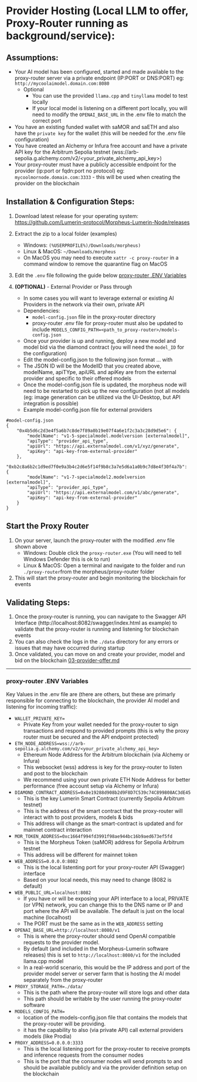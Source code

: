 
# Provider Hosting (Local LLM to offer, Proxy-Router running as background/service): 

## Assumptions: 
* Your AI model has been configured, started and made available to the proxy-router server via a private endpoint (IP:PORT or DNS:PORT) eg: `http://mycoolaimodel.domain.com:8080`
    * Optional
        * You can use the provided `llama.cpp` and `tinyllama` model to test locally
        * If your local model is listening on a different port locally, you will need to modify the `OPENAI_BASE_URL` in the .env file to match the correct port
* You have an existing funded wallet with saMOR and saETH and also have the `private key` for the wallet (this will be needed for the .env file configuration)
* You have created an Alchemy or Infura free account and have a private API key for the Arbitrum Sepolia testnet (wss://arb-sepolia.g.alchemy.com/v2/<your_private_alchemy_api_key>)
* Your proxy-router must have a publicly accessible endpoint for the provider (ip:port or fqdn:port no protocol) eg: `mycoolmornode.domain.com:3333` - this will be used when creating the provider on the blockchain

## Installation & Configuration Steps:
1. Download latest release for your operating system: https://github.com/Lumerin-protocol/Morpheus-Lumerin-Node/releases

1. Extract the zip to a local folder (examples)
    * Windows: `(%USERPROFILE%)/Downloads/morpheus)` 
    * Linux & MacOS: `~/Downloads/morpheus`
    * On MacOS you may need to execute `xattr -c proxy-router` in a command window to remove the quarantine flag on MacOS

1.  Edit the `.env` file following the guide below [proxy-router .ENV Variables](#proxy-router-env-variables) 

1. **(OPTIONAL)** - External Provider or Pass through 
    * In some cases you will want to leverage external or existing AI Providers in the network via their own, private API
    * Dependencies: 
        * `model-config.json` file in the proxy-router directory
        * proxy-router .env file for proxy-router must also be updated to include `MODELS_CONFIG_PATH=<path_to_proxy-router>/models-config.json`
    * Once your provider is up and running, deploy a new model and model bid via the diamond contract (you will need the `model_ID` for the configuration)
    * Edit the model-config.json to the following json format ... with 
    * The JSON ID will be the ModelID that you created above, modelName, apiTYpe, apiURL and apiKey are from the external provider and specific to their offered models 
    * Once the model-config.json file is updated, the morpheus node will need to be restarted to pick up the new configuration (not all models (eg: image generation can be utilized via the UI-Desktop, but API integration is possible)
    * Example model-config.json file for external providers
```
#model-config.json 
{
    "0x4b5d6c2d3e4f5a6b7c8de7f89a0b19e07f4a6e1f2c3a3c28d9d5e6": {
        "modelName": "v1-5-specialmodel.modelversion [externalmodel]",
        "apiType": "provider_api_type",
        "apiUrl": "https://api.externalmodel.com/v1/xyz/generate",
        "apiKey": "api-key-from-external-provider"
    },
    "0xb2c8a6b2c1d9ed7f0e9a3b4c2d6e5f14f9b8c3a7e5d6a1a0b9c7d8e4f30f4a7b": {
        "modelName": "v1-7-specialmodel2.modelversion [externalmodel]",
        "apiType": "provider_api_type",
        "apiUrl": "https://api.externalmodel.com/v1/abc/generate",
        "apiKey": "api-key-from-external-provider"
    }
}
```

## Start the Proxy Router 
1. On your server, launch the proxy-router with the modified .env file shown above
    * Windows: Double click the `proxy-router.exe` (You will need to tell Windows Defender this is ok to run)  
    * Linux & MacOS: Open a terminal and navigate to the folder and run `./proxy-router`from the morpheus/proxy-router folder
1.  This will start the proxy-router and begin monitoring the blockchain for events
    
## Validating Steps:
1. Once the proxy-router is running, you can navigate to the Swagger API Interface (http://localhost:8082/swagger/index.html as example) to validate that the proxy-router is running and listening for blockchain events
1. You can also check the logs in the `./data` directory for any errors or issues that may have occurred during startup
1. Once validated, you can move on and create your provider, model and bid on the blockchain [03-provider-offer.md](03-provider-offer.md)


----------------
### proxy-router .ENV Variables 
Key Values in the .env file are (there are others, but these are primarly responsible for connecting to the blockchain, the provider AI model and listening for incoming traffic): 
- `WALLET_PRIVATE_KEY=` 
    - Private Key from your wallet needed for the proxy-router to sign transactions and respond to provided prompts (this is why the proxy router must be secured and the API endpoint protected)
- `ETH_NODE_ADDRESS=wss://arb-sepolia.g.alchemy.com/v2/<your_private_alchemy_api_key>`
    - Ethereum Node Address for the Arbitrum blockchain (via Alchemy or Infura)
    - This websocket (wss) address is key for the proxy-router to listen and post to the blockchain
    - We recommend using your own private ETH Node Address for better performance (free account setup via Alchemy or Infura)
- `DIAMOND_CONTRACT_ADDRESS=0x8e19288d908b2d9F8D7C539c74C899808AC3dE45`
    - This is the key Lumerin Smart Contract (currently Sepolia Arbitrum testnet)
    - This is the address of the smart contract that the proxy-router will interact with to post providers, models & bids 
    - This address will change as the smart-contract is updated and for mainnet contract interaction 
- `MOR_TOKEN_ADDRESS=0xc1664f994fd3991f98ae944bc16b9aed673ef5fd`
    - This is the Morpheus Token (saMOR) address for Sepolia Arbitrum testnet
    - This address will be different for mainnet token
- `WEB_ADDRESS=0.0.0.0:8082` 
    - This is the local listenting port for your proxy-router API (Swagger) interface
    - Based on your local needs, this may need to change (8082 is default)
- `WEB_PUBLIC_URL=localhost:8082` 
    - If you have or will be exposing your API interface to a local, PRIVATE (or VPN) network, you can change this to the DNS name or IP and port where the API will be available. The default is just on the local machine (localhost)
    - The PORT must be the same as in the `WEB_ADDRESS` setting             
- `OPENAI_BASE_URL=http://localhost:8080/v1` 
    - This is where the proxy-router should send OpenAI compatible requests to the provider model. 
    - By default (and included in the Morpheus-Lumerin software releases) this is set to `http://localhost:8080/v1` for the included llama.cpp model
    - In a real-world scenario, this would be the IP address and port of the provider model server or server farm that is hosting the AI model separately from the proxy-router 
- `PROXY_STORAGE_PATH=./data/`
    - This is the path where the proxy-router will store logs and other data
    - This path should be writable by the user running the proxy-router software
- `MODELS_CONFIG_PATH=` 
    - location of the models-config.json file that contains the models that the proxy-router will be providing. 
    - it has the capability to also (via private API) call external providers models (like Prodia)
- `PROXY_ADDRESS=0.0.0.0:3333` 
    - This is the local listening port for the proxy-router to receive prompts and inference requests from the consumer nodes
    - This is the port that the consumer nodes will send prompts to and should be available publicly and via the provider definition setup on the blockchain
